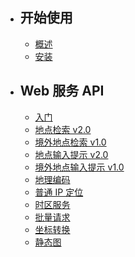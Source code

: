 - ## 开始使用

    - [概述](/docs/{{version}}/overview)
    - [安装](/docs/{{version}}/installation)

- ## Web 服务 API

    - [入门](/docs/{{version}}/web-api/index)
    - [地点检索 v2.0](/docs/{{version}}/web-api/place-search)
    - [境外地点检索 v1.0](/docs/{{version}}/web-api/abroad-place-search)
    - [地点输入提示 v2.0](/docs/{{version}}/web-api/place-suggest)
    - [境外地点输入提示 v1.0](/docs/{{version}}/web-api/abroad-place-suggest)
    - [地理编码](/docs/{{version}}/web-api/geocode)
    - [普通 IP 定位](/docs/{{version}}/web-api/ip-locate)
    - [时区服务](/docs/{{version}}/web-api/timezone)
    - [批量请求](/docs/{{version}}/web-api/batch-request)
    - [坐标转换](/docs/{{version}}/web-api/coords-convert)
    - [静态图](/docs/{{version}}/web-api/static-map)
